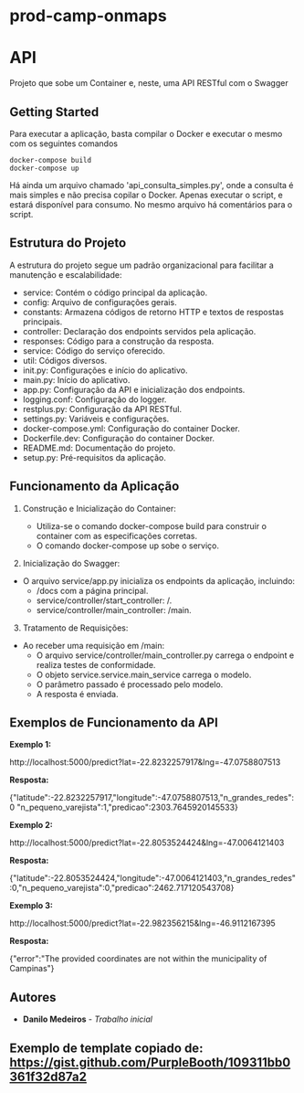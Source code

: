 # prod-camp-onmaps

# API 

Projeto que sobe um Container e, neste, uma API RESTful com o Swagger

## Getting Started

Para executar a aplicação, basta compilar o Docker e executar o mesmo com os seguintes comandos

```
docker-compose build
docker-compose up
```

Há ainda um arquivo chamado 'api_consulta_simples.py', onde a consulta é mais simples e não precisa copilar o Docker. Apenas executar o script, e estará disponível para consumo. No mesmo arquivo há comentários para o script.

## Estrutura do Projeto

A estrutura do projeto segue um padrão organizacional para facilitar a manutenção e escalabilidade:

- service: Contém o código principal da aplicação.
- config: Arquivo de configurações gerais.
- constants: Armazena códigos de retorno HTTP e textos de respostas principais.
- controller: Declaração dos endpoints servidos pela aplicação.
- responses: Código para a construção da resposta.
- service: Código do serviço oferecido.
- util: Códigos diversos.
- init.py: Configurações e início do aplicativo.
- main.py: Início do aplicativo.
- app.py: Configuração da API e inicialização dos endpoints.
- logging.conf: Configuração do logger.
- restplus.py: Configuração da API RESTful.
- settings.py: Variáveis e configurações.
- docker-compose.yml: Configuração do container Docker.
- Dockerfile.dev: Configuração do container Docker.
- README.md: Documentação do projeto.
- setup.py: Pré-requisitos da aplicação.

## Funcionamento da Aplicação

1. Construção e Inicialização do Container:

    - Utiliza-se o comando docker-compose build para construir o container com as especificações corretas.
    - O comando docker-compose up sobe o serviço.

2. Inicialização do Swagger:

- O arquivo service/app.py inicializa os endpoints da aplicação, incluindo:
    - /docs com a página principal.
    - service/controller/start_controller: /.
    - service/controller/main_controller: /main.

3. Tratamento de Requisições:

- Ao receber uma requisição em /main:
    - O arquivo service/controller/main_controller.py carrega o endpoint e realiza testes de conformidade.
    - O objeto service.service.main_service carrega o modelo.
    - O parâmetro passado é processado pelo modelo.
    - A resposta é enviada.

## Exemplos de Funcionamento da API

<b> Exemplo 1:</b>

http://localhost:5000/predict?lat=-22.8232257917&lng=-47.0758807513

<b>Resposta:</b>

{"latitude":-22.8232257917,"longitude":-47.0758807513,"n_grandes_redes":0 "n_pequeno_varejista":1,"predicao":2303.7645920145533}


<b>Exemplo 2:</b>

http://localhost:5000/predict?lat=-22.8053524424&lng=-47.0064121403

<b>Resposta:</b>

{"latitude":-22.8053524424,"longitude":-47.0064121403,"n_grandes_redes":0,"n_pequeno_varejista":0,"predicao":2462.717120543708}


<b>Exemplo 3:</b> 

http://localhost:5000/predict?lat=-22.982356215&lng=-46.9112167395

<b>Resposta:</b>

{"error":"The provided coordinates are not within the municipality of Campinas"}



## Autores

* **Danilo Medeiros** - *Trabalho inicial*

## Exemplo de template copiado de: https://gist.github.com/PurpleBooth/109311bb0361f32d87a2

